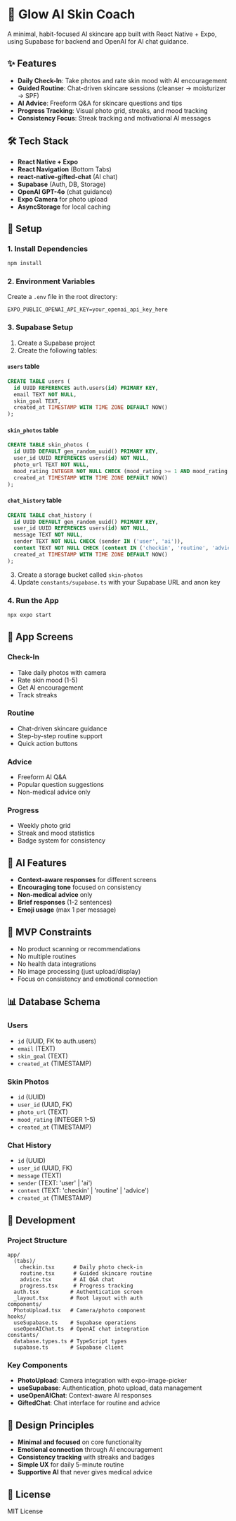 # 🧴 Glow AI Skin Coach

A minimal, habit-focused AI skincare app built with React Native + Expo, using Supabase for backend and OpenAI for AI chat guidance.

## ✨ Features

- **Daily Check-In**: Take photos and rate skin mood with AI encouragement
- **Guided Routine**: Chat-driven skincare sessions (cleanser → moisturizer → SPF)
- **AI Advice**: Freeform Q&A for skincare questions and tips
- **Progress Tracking**: Visual photo grid, streaks, and mood tracking
- **Consistency Focus**: Streak tracking and motivational AI messages

## 🛠️ Tech Stack

- **React Native + Expo**
- **React Navigation** (Bottom Tabs)
- **react-native-gifted-chat** (AI chat)
- **Supabase** (Auth, DB, Storage)
- **OpenAI GPT-4o** (chat guidance)
- **Expo Camera** for photo upload
- **AsyncStorage** for local caching

## 🚀 Setup

### 1. Install Dependencies

```bash
npm install
```

### 2. Environment Variables

Create a `.env` file in the root directory:

```env
EXPO_PUBLIC_OPENAI_API_KEY=your_openai_api_key_here
```

### 3. Supabase Setup

1. Create a Supabase project
2. Create the following tables:

#### `users` table
```sql
CREATE TABLE users (
  id UUID REFERENCES auth.users(id) PRIMARY KEY,
  email TEXT NOT NULL,
  skin_goal TEXT,
  created_at TIMESTAMP WITH TIME ZONE DEFAULT NOW()
);
```

#### `skin_photos` table
```sql
CREATE TABLE skin_photos (
  id UUID DEFAULT gen_random_uuid() PRIMARY KEY,
  user_id UUID REFERENCES users(id) NOT NULL,
  photo_url TEXT NOT NULL,
  mood_rating INTEGER NOT NULL CHECK (mood_rating >= 1 AND mood_rating <= 5),
  created_at TIMESTAMP WITH TIME ZONE DEFAULT NOW()
);
```

#### `chat_history` table
```sql
CREATE TABLE chat_history (
  id UUID DEFAULT gen_random_uuid() PRIMARY KEY,
  user_id UUID REFERENCES users(id) NOT NULL,
  message TEXT NOT NULL,
  sender TEXT NOT NULL CHECK (sender IN ('user', 'ai')),
  context TEXT NOT NULL CHECK (context IN ('checkin', 'routine', 'advice')),
  created_at TIMESTAMP WITH TIME ZONE DEFAULT NOW()
);
```

3. Create a storage bucket called `skin-photos`
4. Update `constants/supabase.ts` with your Supabase URL and anon key

### 4. Run the App

```bash
npx expo start
```

## 📱 App Screens

### Check-In
- Take daily photos with camera
- Rate skin mood (1-5)
- Get AI encouragement
- Track streaks

### Routine
- Chat-driven skincare guidance
- Step-by-step routine support
- Quick action buttons

### Advice
- Freeform AI Q&A
- Popular question suggestions
- Non-medical advice only

### Progress
- Weekly photo grid
- Streak and mood statistics
- Badge system for consistency

## 🤖 AI Features

- **Context-aware responses** for different screens
- **Encouraging tone** focused on consistency
- **Non-medical advice** only
- **Brief responses** (1-2 sentences)
- **Emoji usage** (max 1 per message)

## 🎯 MVP Constraints

- No product scanning or recommendations
- No multiple routines
- No health data integrations
- No image processing (just upload/display)
- Focus on consistency and emotional connection

## 📊 Database Schema

### Users
- `id` (UUID, FK to auth.users)
- `email` (TEXT)
- `skin_goal` (TEXT)
- `created_at` (TIMESTAMP)

### Skin Photos
- `id` (UUID)
- `user_id` (UUID, FK)
- `photo_url` (TEXT)
- `mood_rating` (INTEGER 1-5)
- `created_at` (TIMESTAMP)

### Chat History
- `id` (UUID)
- `user_id` (UUID, FK)
- `message` (TEXT)
- `sender` (TEXT: 'user' | 'ai')
- `context` (TEXT: 'checkin' | 'routine' | 'advice')
- `created_at` (TIMESTAMP)

## 🔧 Development

### Project Structure
```
app/
  (tabs)/
    checkin.tsx      # Daily photo check-in
    routine.tsx      # Guided skincare routine
    advice.tsx       # AI Q&A chat
    progress.tsx     # Progress tracking
  auth.tsx          # Authentication screen
  _layout.tsx       # Root layout with auth
components/
  PhotoUpload.tsx   # Camera/photo component
hooks/
  useSupabase.ts    # Supabase operations
  useOpenAIChat.ts  # OpenAI chat integration
constants/
  database.types.ts # TypeScript types
  supabase.ts       # Supabase client
```

### Key Components

- **PhotoUpload**: Camera integration with expo-image-picker
- **useSupabase**: Authentication, photo upload, data management
- **useOpenAIChat**: Context-aware AI responses
- **GiftedChat**: Chat interface for routine and advice

## 🎨 Design Principles

- **Minimal and focused** on core functionality
- **Emotional connection** through AI encouragement
- **Consistency tracking** with streaks and badges
- **Simple UX** for daily 5-minute routine
- **Supportive AI** that never gives medical advice

## 📝 License

MIT License
